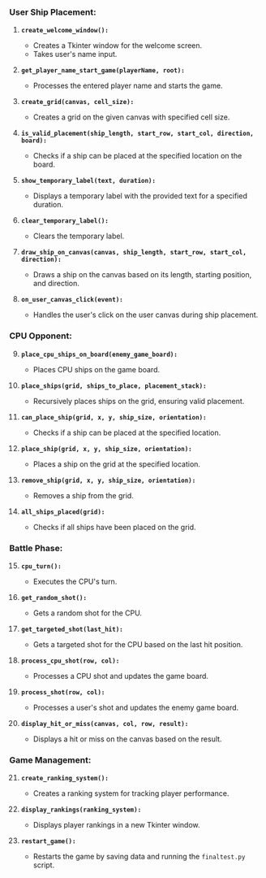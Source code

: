 ### User Ship Placement:
1. **`create_welcome_window():`**
   - Creates a Tkinter window for the welcome screen.
   - Takes user's name input.

2. **`get_player_name_start_game(playerName, root):`**
   - Processes the entered player name and starts the game.

3. **`create_grid(canvas, cell_size):`**
   - Creates a grid on the given canvas with specified cell size.

4. **`is_valid_placement(ship_length, start_row, start_col, direction, board):`**
   - Checks if a ship can be placed at the specified location on the board.

5. **`show_temporary_label(text, duration):`**
   - Displays a temporary label with the provided text for a specified duration.

6. **`clear_temporary_label():`**
   - Clears the temporary label.

7. **`draw_ship_on_canvas(canvas, ship_length, start_row, start_col, direction):`**
   - Draws a ship on the canvas based on its length, starting position, and direction.

8. **`on_user_canvas_click(event):`**
   - Handles the user's click on the user canvas during ship placement.

### CPU Opponent:
9. **`place_cpu_ships_on_board(enemy_game_board):`**
   - Places CPU ships on the game board.

10. **`place_ships(grid, ships_to_place, placement_stack):`**
    - Recursively places ships on the grid, ensuring valid placement.

11. **`can_place_ship(grid, x, y, ship_size, orientation):`**
    - Checks if a ship can be placed at the specified location.

12. **`place_ship(grid, x, y, ship_size, orientation):`**
    - Places a ship on the grid at the specified location.

13. **`remove_ship(grid, x, y, ship_size, orientation):`**
    - Removes a ship from the grid.

14. **`all_ships_placed(grid):`**
    - Checks if all ships have been placed on the grid.

### Battle Phase:
15. **`cpu_turn():`**
    - Executes the CPU's turn.

16. **`get_random_shot():`**
    - Gets a random shot for the CPU.

17. **`get_targeted_shot(last_hit):`**
    - Gets a targeted shot for the CPU based on the last hit position.

18. **`process_cpu_shot(row, col):`**
    - Processes a CPU shot and updates the game board.

19. **`process_shot(row, col):`**
    - Processes a user's shot and updates the enemy game board.

20. **`display_hit_or_miss(canvas, col, row, result):`**
    - Displays a hit or miss on the canvas based on the result.

### Game Management:
21. **`create_ranking_system():`**
    - Creates a ranking system for tracking player performance.

22. **`display_rankings(ranking_system):`**
    - Displays player rankings in a new Tkinter window.

23. **`restart_game():`**
    - Restarts the game by saving data and running the `finaltest.py` script.

